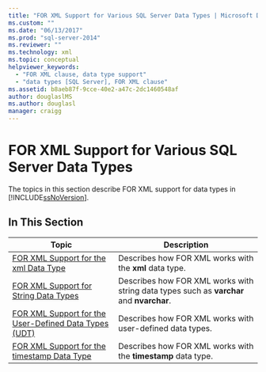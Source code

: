 ```yaml
---
title: "FOR XML Support for Various SQL Server Data Types | Microsoft Docs"
ms.custom: ""
ms.date: "06/13/2017"
ms.prod: "sql-server-2014"
ms.reviewer: ""
ms.technology: xml
ms.topic: conceptual
helpviewer_keywords: 
  - "FOR XML clause, data type support"
  - "data types [SQL Server], FOR XML clause"
ms.assetid: b8aeb87f-9cce-40e2-a47c-2dc1460548af
author: douglaslMS
ms.author: douglasl
manager: craigg
---
```

# FOR XML Support for Various SQL Server Data Types
  The topics in this section describe FOR XML support for data types in [!INCLUDE[ssNoVersion](../../includes/ssnoversion-md.md)].  
  
## In This Section  
  
|Topic|Description|  
|-----------|-----------------|  
|[FOR XML Support for the xml Data Type](for-xml-support-for-the-xml-data-type.md)|Describes how FOR XML works with the **xml** data type.|  
|[FOR XML Support for String Data Types](for-xml-support-for-string-data-types.md)|Describes how FOR XML works with string data types such as **varchar** and **nvarchar**.|  
|[FOR XML Support for the User-Defined Data Types &#40;UDT&#41;](for-xml-support-for-the-user-defined-data-types-udt.md)|Describes how FOR XML works with user-defined data types.|  
|[FOR XML Support for the timestamp Data Type](for-xml-support-for-the-timestamp-data-type.md)|Describes how FOR XML works with the **timestamp** data type.|  
  
  
